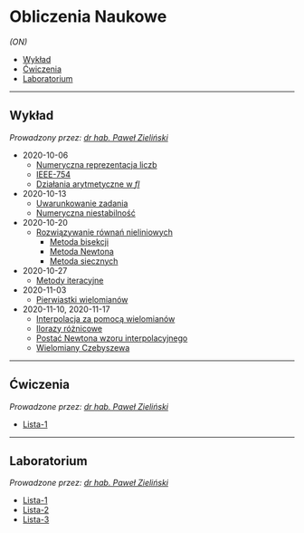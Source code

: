 # Obliczenia Naukowe
*(ON)*

- [Wykład](#wykład)
- [Ćwiczenia](#ćwiczenia)
- [Laboratorium](#laboratorium)

---

## Wykład

*Prowadzony przez: [dr hab. Paweł Zieliński](https://cs.pwr.edu.pl/zielinski/)*

- 2020-10-06
    - [Numeryczna reprezentacja liczb](wyk/2020-10-06/numeryczna-reprezentacja-liczb.md)
    - [IEEE-754](wyk/2020-10-06/ieee-754.md)
    - [Działania arytmetyczne w *fl*](wyk/2020-10-06/arytmetyka-fl.md)
- 2020-10-13
    - [Uwarunkowanie zadania](wyk/2020-10-13/uwarunkowanie-zadania.md)
    - [Numeryczna niestabilność](wyk/2020-10-13/numeryczna-niestabilność.md)
- 2020-10-20
    - [Rozwiązywanie równań nieliniowych](wyk/2020-10-20/rozwiązywanie-równań-nieliniowych.md)
        - [Metoda bisekcji](wyk/2020-10-20/metoda-bisekcji.md)
        - [Metoda Newtona](wyk/2020-10-20/metoda-newtona.md)
        - [Metoda siecznych](wyk/2020-10-20/metoda-siecznych.md)
- 2020-10-27
    - [Metody iteracyjne](wyk/2020-10-27/metody-iteracyjne.md)
- 2020-11-03
    - [Pierwiastki wielomianów](wyk/2020-11-03/pierwiastki-wielomianów.md)
- 2020-11-10, 2020-11-17
    - [Interpolacja za pomocą wielomianów](wyk/2020-11-10/interpolacja-za-pomocą-wielomianów.md)
    - [Ilorazy różnicowe](wyk/2020-11-10/ilorazy-różnicowe.md)
    - [Postać Newtona wzoru interpolacyjnego](wyk/2020-11-17/postać-newtona.md)
    - [Wielomiany Czebyszewa](wyk/2020-11-17/wielomiany-czebyszewa.md)

---

## Ćwiczenia

*Prowadzone przez: [dr hab. Paweł Zieliński](https://cs.pwr.edu.pl/zielinski/)*

- [Lista-1](cw/lista-1/lista-1.md)

---

## Laboratorium

*Prowadzone przez: [dr hab. Paweł Zieliński](https://cs.pwr.edu.pl/zielinski/)*

- [Lista-1](lab/lista-1/readme.md)
- [Lista-2](lab/lista-2/readme.md)
- [Lista-3](lab/lista-3/readme.md)

